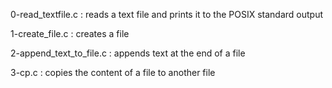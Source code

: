 0-read_textfile.c : reads a text file and prints it to the POSIX standard output

1-create_file.c : creates a file

2-append_text_to_file.c : appends text at the end of a file

3-cp.c : copies the content of a file to another file
